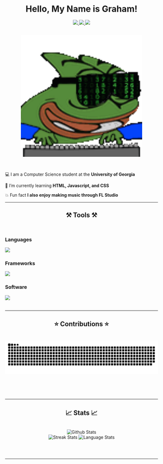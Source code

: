 <h1 align="center">Hello, My Name is Graham!</h1>
<div align="center"> 
  <a href="mailto:gwhetsel2020@gmail.com">
    <img src="https://img.shields.io/badge/Gmail-D14836?style=for-the-badge&logo=gmail&logoColor=white" />
  </a>
  <a href="https://www.linkedin.com/in/grahamwhetsel/" target="_blank">
    <img src="https://img.shields.io/badge/LinkedIn-0077B5?style=for-the-badge&logo=linkedin&logoColor=white" target="_blank" />
  </a>
  <a href="https://gwhetsel.github.io/cv" target="_blank">
     <img src="https://img.shields.io/badge/Portfolio-FF5722?style=for-the-badge&logo=todoist&logoColor=white" target="_blank" />
  </a>
</div>

<br>

<p align="center"><img src="./pepega-hackermans.gif" alt="Hackermans GIF" width="400" height="400"/></p>

<br>

<div align="left">
 
 💻 I am a Computer Science student at the **University of Georgia**
 
 🧠 I’m currently learning **HTML, Javascript, and CSS**

💥 Fun fact **I also enjoy making music through FL Studio**

 </div>

 <hr/>
 
<h2 align="center">⚒️ Tools ⚒️</h2>
<br/>
<div align="left">
    <h3> Languages </h3>
    <img src="https://skillicons.dev/icons?i=java,c,cs,cpp,html,css,js,lua" />
    <h3> Frameworks </h3>
    <img src="https://skillicons.dev/icons?i=nodejs,threejs,reactjs" />
    <h3> Software </h3>
    <img src="https://skillicons.dev/icons?i=git,vscode,webstorm,eclipse,emacs,unity,unreal,blender" />
    <br>
</div>

<br/>
<hr/>

<div align="center">
  <h2>⭐ Contributions ⭐</h2>
  <br>
  <img alt="snake eating my contributions" src="https://raw.githubusercontent.com/salesp07/salesp07/output/github-contribution-grid-snake.svg" />
  
  <br/><br/><br/>
</div>

<hr/>

<h2 align="center">📈 Stats 📈</h2>
<br>
<div align=center>
  <img width=500 src="https://github-readme-stats-salesp07.vercel.app/api?username=gwhetsel&count_private=true&show_icons=true&theme=gotham&rank_icon=github&border_radius=10" alt="Github Stats" />
  <br>
  <img width=500 src="https://github-readme-streak-stats-salesp07.vercel.app/?user=gwhetsel&count_private=true&show_icons=true&theme=gotham&rank_icon=github&border_radius=10" alt="Streak Stats"/>
  <img width=500 src="https://github-readme-stats-salesp07.vercel.app/api/top-langs/?username=gwhetsel&hide=HTML&langs_count=8&layout=compact&theme=gotham&border_radius=10&size_weight=0.5&count_weight=0.5&exclude_repo=github-readme-stats" alt="Language Stats" />
</div>

<br/><br/>

<hr/>
